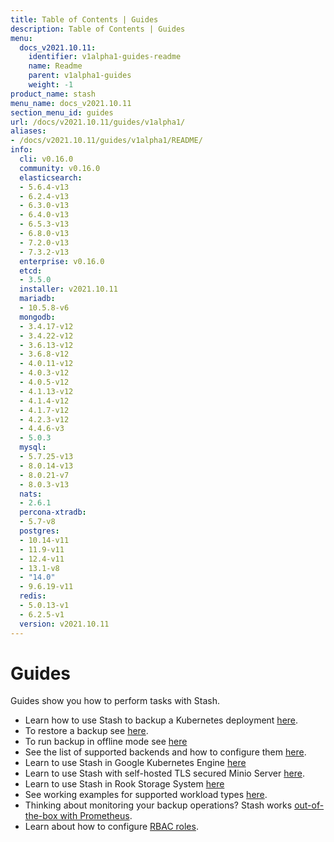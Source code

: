 ```yaml
---
title: Table of Contents | Guides
description: Table of Contents | Guides
menu:
  docs_v2021.10.11:
    identifier: v1alpha1-guides-readme
    name: Readme
    parent: v1alpha1-guides
    weight: -1
product_name: stash
menu_name: docs_v2021.10.11
section_menu_id: guides
url: /docs/v2021.10.11/guides/v1alpha1/
aliases:
- /docs/v2021.10.11/guides/v1alpha1/README/
info:
  cli: v0.16.0
  community: v0.16.0
  elasticsearch:
  - 5.6.4-v13
  - 6.2.4-v13
  - 6.3.0-v13
  - 6.4.0-v13
  - 6.5.3-v13
  - 6.8.0-v13
  - 7.2.0-v13
  - 7.3.2-v13
  enterprise: v0.16.0
  etcd:
  - 3.5.0
  installer: v2021.10.11
  mariadb:
  - 10.5.8-v6
  mongodb:
  - 3.4.17-v12
  - 3.4.22-v12
  - 3.6.13-v12
  - 3.6.8-v12
  - 4.0.11-v12
  - 4.0.3-v12
  - 4.0.5-v12
  - 4.1.13-v12
  - 4.1.4-v12
  - 4.1.7-v12
  - 4.2.3-v12
  - 4.4.6-v3
  - 5.0.3
  mysql:
  - 5.7.25-v13
  - 8.0.14-v13
  - 8.0.21-v7
  - 8.0.3-v13
  nats:
  - 2.6.1
  percona-xtradb:
  - 5.7-v8
  postgres:
  - 10.14-v11
  - 11.9-v11
  - 12.4-v11
  - 13.1-v8
  - "14.0"
  - 9.6.19-v11
  redis:
  - 5.0.13-v1
  - 6.2.5-v1
  version: v2021.10.11
---
```


# Guides

Guides show you how to perform tasks with Stash.

- Learn how to use Stash to backup a Kubernetes deployment [here](/docs/v2021.10.11/guides/v1alpha1/backup).
- To restore a backup see [here](/docs/v2021.10.11/guides/v1alpha1/restore).
- To run backup in offline mode see [here](/docs/v2021.10.11/guides/v1alpha1/offline_backup)
- See the list of supported backends and how to configure them [here](/docs/v2021.10.11/guides/v1alpha1/backends/overview).
- Learn to use Stash in Google Kubernetes Engine [here](/docs/v2021.10.11/guides/v1alpha1/platforms/gke)
- Learn to use Stash with self-hosted TLS secured Minio Server [here](/docs/v2021.10.11/guides/v1alpha1/platforms/minio).
- Learn to use Stash in Rook Storage System [here](/docs/v2021.10.11/guides/v1alpha1/platforms/rook)
- See working examples for supported workload types [here](/docs/v2021.10.11/guides/v1alpha1/workloads).
- Thinking about monitoring your backup operations? Stash works [out-of-the-box with Prometheus](/docs/v2021.10.11/guides/v1alpha1/monitoring/overview).
- Learn about how to configure [RBAC roles](/docs/v2021.10.11/guides/v1alpha1/rbac).
